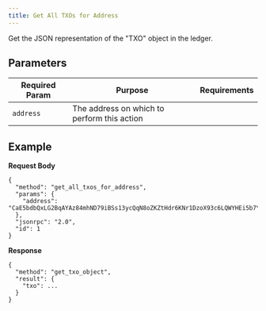 ```yaml
---
title: Get All TXOs for Address
---
```

Get the JSON representation of the "TXO" object in the ledger.

## Parameters

| Required Param | Purpose | Requirements |
| -------------- | ------- | ------------ |
| `address` | The address on which to perform this action |  |

## Example

**Request Body**

```
{
  "method": "get_all_txos_for_address",
  "params": {
    "address": "CaE5bdbQxLG2BqAYAz84mhND79iBSs13ycQqN8oZKZtHdr6KNr1DzoX93c6LQWYHEi5b7YLiJXcTRzqhDFB563Kr1uxD6iwERFbw7KLWA6",
  },
  "jsonrpc": "2.0",
  "id": 1
}
```

**Response**

```
{
  "method": "get_txo_object",
  "result": {
    "txo": ...
  }
}
```